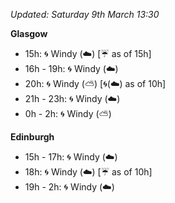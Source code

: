 *Updated: Saturday 9th March 13:30*

**Glasgow**

* 15h: :cyclone: Windy (:cloud:) [:umbrella: as of 15h]
* 16h - 19h: :cyclone: Windy (:cloud:)
* 20h: :cyclone: Windy (:partly_sunny:) [:cyclone:(:cloud:) as of 10h]
* 21h - 23h: :cyclone: Windy (:cloud:)
* 0h - 2h: :cyclone: Windy (:partly_sunny:)

**Edinburgh**

* 15h - 17h: :cyclone: Windy (:cloud:)
* 18h: :cyclone: Windy (:cloud:) [:umbrella: as of 10h]
* 19h - 2h: :cyclone: Windy (:cloud:)
